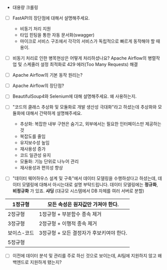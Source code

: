 - 대용량 크롤링

- [ ] FastAPI의 장단점에 대해서 설명해주세요.
	-  비동기 처리 지원
	-  타입 힌팅을 통한 자동 문서화(swagger)
	-  마이크로 서비스 구조에서 각각의 서비스가 독립적으로 빠르게 동작해야 할 때 용이.

- [ ] 비동기 처리로 인한 병목현상은 어떻게 처리하셨나요?
    Apache Airflow의 병렬작업 및 스케줄러 설정 최적화로 429 에러(Too Many Requests) 해결

- [ ] Apache Airflow의 기본 동작 원리는?

- [ ] Apache Airflow의 장단점?

- [ ] BeautifulSoup4와 Selenium에 대해 설명해주세요. 왜 사용하는지.

- [ ]  "코드의 클래스 추상화 및 모듈화로 개발 생산성 극대화"라고 하셨는데 추상화와 모듈화에 대해서 간략하게 설명해주세요.
    - 추상화: 복잡한 내부 구현은 숨기고, 외부에서는 필요한 인터페이스만 제공하는 것
    - 복잡도를 줄임
    - 유지보수성 높임
    - 재사용성 증가
    - 코드 일관성 유지
    - 모듈화: 기능 단위로 나누어 관리
    - 재사용성과 편의성 향상

- [ ] "데이터 웨어하우스 설계 및 구축"에서 데이터 모델링을 수행하셨다고 하셨는데, 
	데이터 모델링에 대해서 아시는대로 설명 부탁드립니다.
    데이터 모델링에는 **정규화**, **비정규화** 가 있죠. **샤딩** (대규모 시스템에서 DB 자체를 여러 서버로 분할)
    

| 1정규형   | 모든 속성은 원자값만 가져야 한다.      |
| ------ | ------------------------ |
| 2정규형   | 1정규형 + 부분함수 종속 제거        |
| 3정규형   | 2정규형 + 이행적 종속 제거         |
| 보이스-코드 | 3정규형 + 모든 결정자가 후보키여야 한다. |
| 5정규형   |                          |



- [ ] 이전에 데이터 분석 및 관리를 주로 하신 것으로 보이는데, AI팀에 지원하지 않고 왜 백엔드로 지원하게 됐는지?